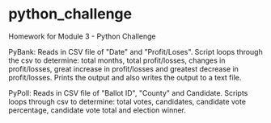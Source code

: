 # python_challenge
Homework for Module 3 - Python Challenge

PyBank:
  Reads in CSV file of "Date" and "Profit/Loses". Script loops through the csv to determine: total months, total profit/losses, changes in profit/losses, great increase in profit/losses and greatest decrease in profit/losses.  Prints the output and also writes the output to a text file.

PyPoll:
  Reads in CSV file of "Ballot ID", "County" and Candidate. Scripts loops through csv to determine: total votes, candidates, candidate vote percentage, candidate vote total and election winner.
